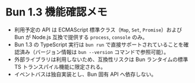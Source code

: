 # Bun 1.3 機能確認メモ

- 利用予定の API は ECMAScript 標準クラス（`Map`, `Set`, `Promise`）および Bun が Node.js 互換で提供する `process`, `console` のみ。
- Bun 1.3 の TypeScript 実行は `bun run` で直接サポートされていることを確認済み（バージョン情報は `bun --version` コマンドで参照可能）。
- 外部ライブラリは利用しないため、互換性リスクは Bun ランタイムの標準 TS トランスパイル機能に限定される。
- イベントバスは独自実装とし、Bun 固有 API へ依存しない。
